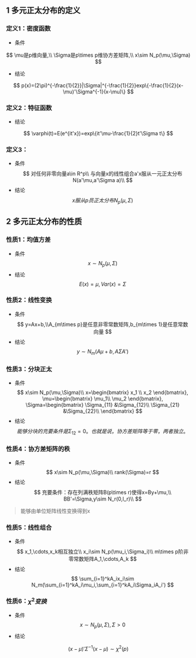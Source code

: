 ## 1 多元正太分布的定义

### 定义1：密度函数
* 条件

$$
\mu是p维向量,\\
\Sigma是p\times p维协方差矩阵,\\
x\sim N_p(\mu,\Sigma)
$$
* 结论

$$
p(x)=(2\pi)^{-\frac{1}{2}}|\Sigma|^{-\frac{1}{2}}exp\{-\frac{1}{2}(x-\mu)'\Sigma^{-1}(x-\mu)\}
$$

### 定义2：特征函数
* 结论

$$
\varphi(t)=E(e^{it'x})=exp\{it'\mu-\frac{1}{2}t'\Sigma t\}
$$

### 定义3：

* 条件
$$
对任何非零向量a\in R^p\\
与向量x的线性组合a'x服从一元正太分布N(a'\mu,a'\Sigma a)\\
$$
* 结论
$$
x服从p员正太分布N_p(\mu,\Sigma)
$$
## 2 多元正太分布的性质

### 性质1：均值方差
* 条件
$$
x\sim N_p(\mu,\Sigma)
$$
* 结论
$$
E(x)=\mu,Var(x)=\Sigma
$$

### 性质2：线性变换
* 条件
$$
y=Ax+b,\\A_{m\times p}是任意非零常数矩阵,b_{m\times 1}是任意常数向量
$$
* 结论
$$
y\sim N_m(A\mu+b,A\Sigma A')
$$

### 性质3：分块正太
* 条件
$$
x\sim N_p(\mu,\Sigma)\\
x=\begin{bmatrix}
    x_1 \\
    x_2
\end{bmatrix},
\mu=\begin{bmatrix}
    \mu_1\\ \mu_2
\end{bmatrix},
\Sigma=\begin{bmatrix}
    \Sigma_{11} &\Sigma_{12}\\
    \Sigma_{21} &\Sigma_{22}\\
\end{bmatrix}
$$
* 结论
$$
能够分块的充要条件是\Sigma_{12}=0。也就是说，协方差矩阵等于零，两者独立。
$$

### 性质4：协方差矩阵的秩
* 条件
$$
x\sim N_p(\mu,\Sigma)\\
rank(\Sigma)=r
$$
* 结论
$$
充要条件：存在列满秩矩阵B(p\times r)使得x=By+\mu,\\
BB'=\Sigma,y\sim N_r(0,I_r)\\
$$
> 能够由单位矩阵线性变换得到x

### 性质5：线性组合
* 条件
$$
x_1,\cdots,x_k相互独立\\
x_i\sim N_p(\mu_i,\Sigma_i)\\
m\times p阶非零常数矩阵A_1,\cdots,A_k
$$
* 结论
$$
\sum_{i=1}^kA_ix_i\sim N_m(\sum_{i=1}^kA_i\mu_i,\sum_{i=1}^kA_i\Sigma_iA_i')
$$

### 性质6：$\chi^2变换$
* 条件
$$
x\sim N_p(\mu,\Sigma),\Sigma>0
$$
* 结论

$$
(x-\mu)'\Sigma^{-1}(x-\mu)\sim\chi^2(p)
$$